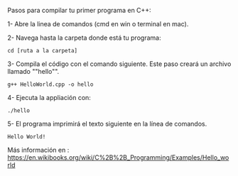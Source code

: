 Pasos para compilar tu primer programa en C++:


1- Abre la linea de comandos (cmd en win o terminal en mac). 

2- Navega hasta la carpeta donde está tu programa:

	cd [ruta a la carpeta]

3- Compila el código con el comando siguiente. Este paso creará un archivo llamado ""hello"".

	g++ HelloWorld.cpp -o hello

4- Ejecuta la appliación con:

	./hello

5- El programa imprimirá el texto siguiente en la línea de comandos.

	Hello World!

Más información en :
https://en.wikibooks.org/wiki/C%2B%2B_Programming/Examples/Hello_world

